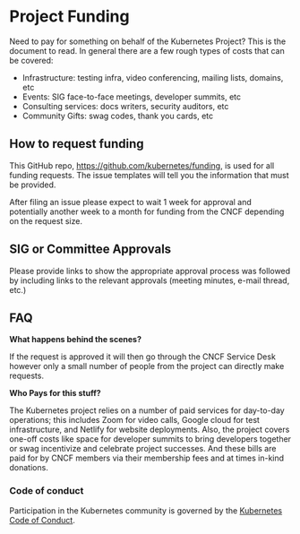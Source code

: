 # Project Funding

Need to pay for something on behalf of the Kubernetes Project? This is the document to read. In general there are a few rough types of costs that can be covered:

- Infrastructure: testing infra, video conferencing, mailing lists, domains, etc
- Events: SIG face-to-face meetings, developer summits, etc
- Consulting services: docs writers, security auditors, etc
- Community Gifts: swag codes, thank you cards, etc

## How to request funding

This GitHub repo, https://github.com/kubernetes/funding, is used for all funding requests. The issue templates will tell you the information that must be provided.

After filing an issue please expect to wait 1 week for approval and potentially another week to a month for funding from the CNCF depending on the request size.

## SIG or Committee Approvals

Please provide links to show the appropriate approval process was followed by including links to the relevant approvals (meeting minutes, e-mail thread, etc.)

## FAQ

**What happens behind the scenes?**

If the request is approved it will then go through the CNCF Service Desk however only a small number of people from the project can directly make requests.

**Who Pays for this stuff?**

The Kubernetes project relies on a number of paid services for day-to-day operations; this includes Zoom for video calls, Google cloud for test infrastructure, and Netlify for website deployments. Also, the project covers one-off costs like space for developer summits to bring developers together or swag incentivize and celebrate project successes. And these bills are paid for by CNCF members via their membership fees and at times in-kind donations.

### Code of conduct

Participation in the Kubernetes community is governed by the [Kubernetes Code of Conduct](code-of-conduct.md).

[owners]: https://git.k8s.io/community/contributors/guide/owners.md
[Creative Commons 4.0]: https://git.k8s.io/website/LICENSE

